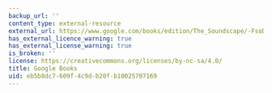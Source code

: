 ```yaml
---
backup_url: ''
content_type: external-resource
external_url: https://www.google.com/books/edition/The_Soundscape/-FsoDwAAQBAJ?hl=en&gbpv=1
has_external_licence_warning: true
has_external_license_warning: true
is_broken: ''
license: https://creativecommons.org/licenses/by-nc-sa/4.0/
title: Google Books
uid: eb5b8dc7-609f-4c9d-b20f-b10025707169
---
```

